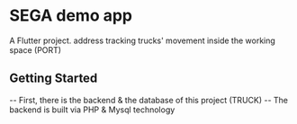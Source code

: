 # SEGA demo app

A Flutter project. address tracking trucks' movement inside the working space (PORT)

## Getting Started
-- First, there is the backend & the database of this project (TRUCK)
-- The backend is built via PHP & Mysql technology 
